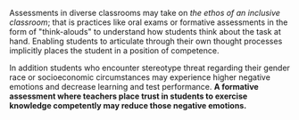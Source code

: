 Assessments in diverse classrooms may take on <i>the ethos of an inclusive classroom</i>; that is practices like oral exams or formative assessments in the form of "think-alouds" to understand how students think about the task at hand. Enabling students to articulate through their own thought processes implicitly places the student in a position of competence.

In addition students who encounter stereotype threat regarding their gender race or socioeconomic circumstances may experience higher negative emotions and decrease learning and test performance. **A formative assessment where teachers place trust in students to exercise knowledge competently may reduce those negative emotions.**
